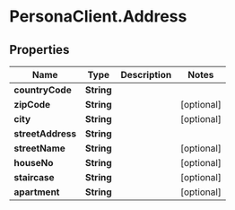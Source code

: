 # PersonaClient.Address

## Properties
Name | Type | Description | Notes
------------ | ------------- | ------------- | -------------
**countryCode** | **String** |  | 
**zipCode** | **String** |  | [optional] 
**city** | **String** |  | [optional] 
**streetAddress** | **String** |  | 
**streetName** | **String** |  | [optional] 
**houseNo** | **String** |  | [optional] 
**staircase** | **String** |  | [optional] 
**apartment** | **String** |  | [optional] 


